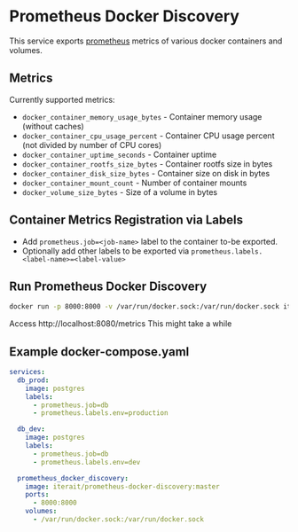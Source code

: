 # Prometheus Docker Discovery

This service exports [prometheus](https://prometheus.io/) metrics of various docker containers and volumes.

## Metrics
Currently supported metrics:
- `docker_container_memory_usage_bytes` - Container memory usage (without caches)
- `docker_container_cpu_usage_percent` - Container CPU usage percent (not divided by number of CPU cores)
- `docker_container_uptime_seconds` - Container uptime
- `docker_container_rootfs_size_bytes` - Container rootfs size in bytes
- `docker_container_disk_size_bytes` - Container size on disk in bytes
- `docker_container_mount_count` - Number of container mounts
- `docker_volume_size_bytes` - Size of a volume in bytes

## Container Metrics Registration via Labels
- Add `prometheus.job=<job-name>` label to the container to-be exported.
- Optionally add other labels to be exported via `prometheus.labels.<label-name>=<label-value>`

## Run Prometheus Docker Discovery
```bash
docker run -p 8000:8000 -v /var/run/docker.sock:/var/run/docker.sock iterait/prometheus-docker-discovery:master
```

Access http://localhost:8080/metrics This might take a while

## Example docker-compose.yaml
```yaml
services:
  db_prod:
    image: postgres
    labels:
      - prometheus.job=db
      - prometheus.labels.env=production

  db_dev:
    image: postgres
    labels:
      - prometheus.job=db
      - prometheus.labels.env=dev

  prometheus_docker_discovery:
    image: iterait/prometheus-docker-discovery:master
    ports:
      - 8000:8000
    volumes:
      - /var/run/docker.sock:/var/run/docker.sock
```
